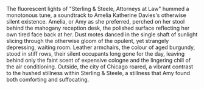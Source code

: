 The fluorescent lights of "Sterling & Steele, Attorneys at Law" hummed a monotonous tune, a soundtrack to Amelia Katherine Davies's otherwise silent existence.  Amelia, or Amy as she preferred, perched on her stool behind the mahogany reception desk, the polished surface reflecting her own tired face back at her.  Dust motes danced in the single shaft of sunlight slicing through the otherwise gloom of the opulent, yet strangely depressing, waiting room.  Leather armchairs, the colour of aged burgundy, stood in stiff rows, their silent occupants long gone for the day, leaving behind only the faint scent of expensive cologne and the lingering chill of the air conditioning.  Outside, the city of Chicago roared, a vibrant contrast to the hushed stillness within Sterling & Steele, a stillness that Amy found both comforting and suffocating.
